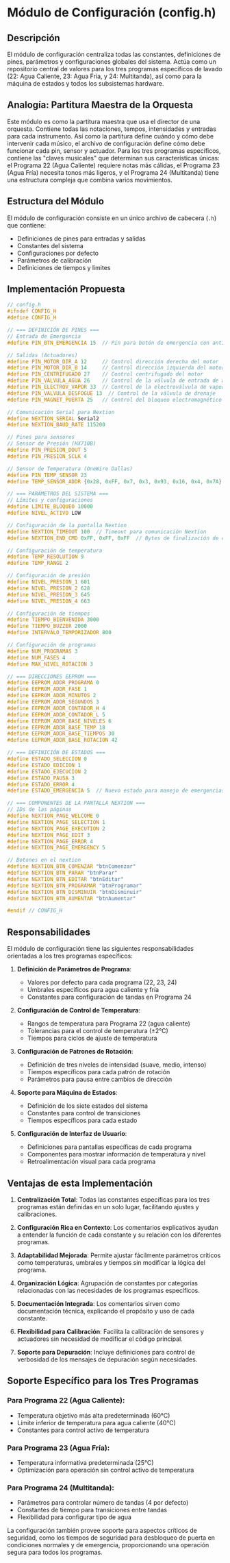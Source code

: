# Módulo de Configuración (config.h)

## Descripción

El módulo de configuración centraliza todas las constantes, definiciones de pines, parámetros y configuraciones globales del sistema. Actúa como un repositorio central de valores para los tres programas específicos de lavado (22: Agua Caliente, 23: Agua Fría, y 24: Multitanda), así como para la máquina de estados y todos los subsistemas hardware.

## Analogía: Partitura Maestra de la Orquesta

Este módulo es como la partitura maestra que usa el director de una orquesta. Contiene todas las notaciones, tempos, intensidades y entradas para cada instrumento. Así como la partitura define cuándo y cómo debe intervenir cada músico, el archivo de configuración define cómo debe funcionar cada pin, sensor y actuador. Para los tres programas específicos, contiene las "claves musicales" que determinan sus características únicas: el Programa 22 (Agua Caliente) requiere notas más cálidas, el Programa 23 (Agua Fría) necesita tonos más ligeros, y el Programa 24 (Multitanda) tiene una estructura compleja que combina varios movimientos.

## Estructura del Módulo

El módulo de configuración consiste en un único archivo de cabecera (`.h`) que contiene:

- Definiciones de pines para entradas y salidas
- Constantes del sistema
- Configuraciones por defecto
- Parámetros de calibración
- Definiciones de tiempos y límites

## Implementación Propuesta

```cpp
// config.h
#ifndef CONFIG_H
#define CONFIG_H

// === DEFINICIÓN DE PINES ===
// Entrada de Emergencia
#define PIN_BTN_EMERGENCIA 15  // Pin para botón de emergencia con antirrebote

// Salidas (Actuadores)
#define PIN_MOTOR_DIR_A 12     // Control dirección derecha del motor
#define PIN_MOTOR_DIR_B 14     // Control dirección izquierda del motor
#define PIN_CENTRIFUGADO 27    // Control centrifugado del motor
#define PIN_VALVULA_AGUA 26    // Control de la válvula de entrada de agua
#define PIN_ELECTROV_VAPOR 33  // Control de la electroválvula de vapor para calentar
#define PIN_VALVULA_DESFOGUE 13  // Control de la válvula de drenaje
#define PIN_MAGNET_PUERTA 25   // Control del bloqueo electromagnético de la puerta

// Comunicación Serial para Nextion
#define NEXTION_SERIAL Serial2
#define NEXTION_BAUD_RATE 115200

// Pines para sensores
// Sensor de Presión (HX710B)
#define PIN_PRESION_DOUT 5
#define PIN_PRESION_SCLK 4

// Sensor de Temperatura (OneWire Dallas)
#define PIN_TEMP_SENSOR 23
#define TEMP_SENSOR_ADDR {0x28, 0xFF, 0x7, 0x3, 0x93, 0x16, 0x4, 0x7A}

// === PARÁMETROS DEL SISTEMA ===
// Límites y configuraciones
#define LIMITE_BLOQUEO 10000
#define NIVEL_ACTIVO LOW

// Configuración de la pantalla Nextion
#define NEXTION_TIMEOUT 100  // Timeout para comunicación Nextion
#define NEXTION_END_CMD 0xFF, 0xFF, 0xFF  // Bytes de finalización de comando

// Configuración de temperatura
#define TEMP_RESOLUTION 9
#define TEMP_RANGE 2

// Configuración de presión
#define NIVEL_PRESION_1 601
#define NIVEL_PRESION_2 628
#define NIVEL_PRESION_3 645
#define NIVEL_PRESION_4 663

// Configuración de tiempos
#define TIEMPO_BIENVENIDA 3000
#define TIEMPO_BUZZER 2000
#define INTERVALO_TEMPORIZADOR 800

// Configuración de programas
#define NUM_PROGRAMAS 3
#define NUM_FASES 4
#define MAX_NIVEL_ROTACION 3

// === DIRECCIONES EEPROM ===
#define EEPROM_ADDR_PROGRAMA 0
#define EEPROM_ADDR_FASE 1
#define EEPROM_ADDR_MINUTOS 2
#define EEPROM_ADDR_SEGUNDOS 3
#define EEPROM_ADDR_CONTADOR_H 4
#define EEPROM_ADDR_CONTADOR_L 5
#define EEPROM_ADDR_BASE_NIVELES 6
#define EEPROM_ADDR_BASE_TEMP 18
#define EEPROM_ADDR_BASE_TIEMPOS 30
#define EEPROM_ADDR_BASE_ROTACION 42

// === DEFINICIÓN DE ESTADOS ===
#define ESTADO_SELECCION 0
#define ESTADO_EDICION 1
#define ESTADO_EJECUCION 2
#define ESTADO_PAUSA 3
#define ESTADO_ERROR 4
#define ESTADO_EMERGENCIA 5  // Nuevo estado para manejo de emergencias

// === COMPONENTES DE LA PANTALLA NEXTION ===
// IDs de las páginas
#define NEXTION_PAGE_WELCOME 0
#define NEXTION_PAGE_SELECTION 1
#define NEXTION_PAGE_EXECUTION 2
#define NEXTION_PAGE_EDIT 3
#define NEXTION_PAGE_ERROR 4
#define NEXTION_PAGE_EMERGENCY 5

// Botones en el nextion
#define NEXTION_BTN_COMENZAR "btnComenzar"
#define NEXTION_BTN_PARAR "btnParar" 
#define NEXTION_BTN_EDITAR "btnEditar"
#define NEXTION_BTN_PROGRAMAR "btnProgramar" 
#define NEXTION_BTN_DISMINUIR "btnDisminuir" 
#define NEXTION_BTN_AUMENTAR "btnAumentar"

#endif // CONFIG_H
```

## Responsabilidades

El módulo de configuración tiene las siguientes responsabilidades orientadas a los tres programas específicos:

1. **Definición de Parámetros de Programa**:
   - Valores por defecto para cada programa (22, 23, 24)
   - Umbrales específicos para agua caliente y fría
   - Constantes para configuración de tandas en Programa 24

2. **Configuración de Control de Temperatura**:
   - Rangos de temperatura para Programa 22 (agua caliente)
   - Tolerancias para el control de temperatura (±2°C)
   - Tiempos para ciclos de ajuste de temperatura

3. **Configuración de Patrones de Rotación**:
   - Definición de tres niveles de intensidad (suave, medio, intenso)
   - Tiempos específicos para cada patrón de rotación
   - Parámetros para pausa entre cambios de dirección

4. **Soporte para Máquina de Estados**:
   - Definición de los siete estados del sistema
   - Constantes para control de transiciones
   - Tiempos específicos para cada estado

5. **Configuración de Interfaz de Usuario**:
   - Definiciones para pantallas específicas de cada programa
   - Componentes para mostrar información de temperatura y nivel
   - Retroalimentación visual para cada programa

## Ventajas de esta Implementación

1. **Centralización Total**: Todas las constantes específicas para los tres programas están definidas en un solo lugar, facilitando ajustes y calibraciones.

2. **Configuración Rica en Contexto**: Los comentarios explicativos ayudan a entender la función de cada constante y su relación con los diferentes programas.

3. **Adaptabilidad Mejorada**: Permite ajustar fácilmente parámetros críticos como temperaturas, umbrales y tiempos sin modificar la lógica del programa.

4. **Organización Lógica**: Agrupación de constantes por categorías relacionadas con las necesidades de los programas específicos.

5. **Documentación Integrada**: Los comentarios sirven como documentación técnica, explicando el propósito y uso de cada constante.

6. **Flexibilidad para Calibración**: Facilita la calibración de sensores y actuadores sin necesidad de modificar el código principal.

7. **Soporte para Depuración**: Incluye definiciones para control de verbosidad de los mensajes de depuración según necesidades.

## Soporte Específico para los Tres Programas

### Para Programa 22 (Agua Caliente):
- Temperatura objetivo más alta predeterminada (60°C)
- Límite inferior de temperatura para agua caliente (40°C)
- Constantes para control activo de temperatura

### Para Programa 23 (Agua Fría):
- Temperatura informativa predeterminada (25°C)
- Optimización para operación sin control activo de temperatura

### Para Programa 24 (Multitanda):
- Parámetros para controlar número de tandas (4 por defecto)
- Constantes de tiempo para transiciones entre tandas
- Flexibilidad para configurar tipo de agua

La configuración también provee soporte para aspectos críticos de seguridad, como los tiempos de seguridad para desbloqueo de puerta en condiciones normales y de emergencia, proporcionando una operación segura para todos los programas.

